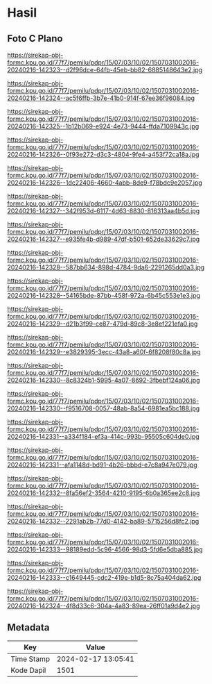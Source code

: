 # Hasil

## Foto C Plano

https://sirekap-obj-formc.kpu.go.id/77f7/pemilu/pdpr/15/07/03/10/02/1507031002016-20240216-142323--d2f96dce-64fb-45eb-bb82-6885148643e2.jpg

https://sirekap-obj-formc.kpu.go.id/77f7/pemilu/pdpr/15/07/03/10/02/1507031002016-20240216-142324--ac5f6ffb-3b7e-41b0-914f-67ee36f96084.jpg

https://sirekap-obj-formc.kpu.go.id/77f7/pemilu/pdpr/15/07/03/10/02/1507031002016-20240216-142325--1b12b069-e924-4e73-9444-ffda7109943c.jpg

https://sirekap-obj-formc.kpu.go.id/77f7/pemilu/pdpr/15/07/03/10/02/1507031002016-20240216-142326--0f93e272-d3c3-4804-9fe4-a453f72ca18a.jpg

https://sirekap-obj-formc.kpu.go.id/77f7/pemilu/pdpr/15/07/03/10/02/1507031002016-20240216-142326--1dc22406-4660-4abb-8de9-f78bdc9e2057.jpg

https://sirekap-obj-formc.kpu.go.id/77f7/pemilu/pdpr/15/07/03/10/02/1507031002016-20240216-142327--342f953d-6117-4d63-8830-816313aa4b5d.jpg

https://sirekap-obj-formc.kpu.go.id/77f7/pemilu/pdpr/15/07/03/10/02/1507031002016-20240216-142327--e935fe4b-d989-47df-b501-652de33629c7.jpg

https://sirekap-obj-formc.kpu.go.id/77f7/pemilu/pdpr/15/07/03/10/02/1507031002016-20240216-142328--587bb634-898d-4784-9da6-2291265dd0a3.jpg

https://sirekap-obj-formc.kpu.go.id/77f7/pemilu/pdpr/15/07/03/10/02/1507031002016-20240216-142328--54165bde-87bb-458f-972a-6b45c553e1e3.jpg

https://sirekap-obj-formc.kpu.go.id/77f7/pemilu/pdpr/15/07/03/10/02/1507031002016-20240216-142329--d21b3f99-ce87-479d-89c8-3e8ef221efa0.jpg

https://sirekap-obj-formc.kpu.go.id/77f7/pemilu/pdpr/15/07/03/10/02/1507031002016-20240216-142329--e3829395-3ecc-43a8-a60f-6f8208f80c8a.jpg

https://sirekap-obj-formc.kpu.go.id/77f7/pemilu/pdpr/15/07/03/10/02/1507031002016-20240216-142330--8c8324b1-5995-4a07-8692-3fbebf124a06.jpg

https://sirekap-obj-formc.kpu.go.id/77f7/pemilu/pdpr/15/07/03/10/02/1507031002016-20240216-142330--f9516708-0057-48ab-8a54-6981ea5bc188.jpg

https://sirekap-obj-formc.kpu.go.id/77f7/pemilu/pdpr/15/07/03/10/02/1507031002016-20240216-142331--a334f184-ef3a-414c-993b-95505c604de0.jpg

https://sirekap-obj-formc.kpu.go.id/77f7/pemilu/pdpr/15/07/03/10/02/1507031002016-20240216-142331--afa1148d-bd91-4b26-bbbd-e7c8a947e079.jpg

https://sirekap-obj-formc.kpu.go.id/77f7/pemilu/pdpr/15/07/03/10/02/1507031002016-20240216-142332--8fa56ef2-3564-4210-9195-6b0a365ee2c8.jpg

https://sirekap-obj-formc.kpu.go.id/77f7/pemilu/pdpr/15/07/03/10/02/1507031002016-20240216-142332--2291ab2b-77d0-4142-ba89-5715256d8fc2.jpg

https://sirekap-obj-formc.kpu.go.id/77f7/pemilu/pdpr/15/07/03/10/02/1507031002016-20240216-142333--98189edd-5c96-4566-98d3-5fd6e5dba885.jpg

https://sirekap-obj-formc.kpu.go.id/77f7/pemilu/pdpr/15/07/03/10/02/1507031002016-20240216-142333--c1649445-cdc2-419e-b1d5-8c75a404da62.jpg

https://sirekap-obj-formc.kpu.go.id/77f7/pemilu/pdpr/15/07/03/10/02/1507031002016-20240216-142324--4f8d33c6-304a-4a83-89ea-26ff01a9d4e2.jpg


## Metadata

| Key        | Value               |
| ---------- | ------------------- |
| Time Stamp | 2024-02-17 13:05:41 |
| Kode Dapil | 1501                |



